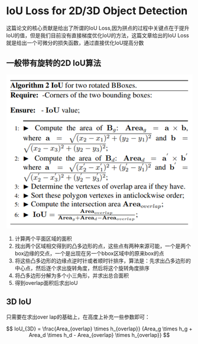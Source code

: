 # IoU Loss for 2D/3D Object Detection

这篇论文的核心贡献是给出了所谓的IoU Loss,因为拼点的过程中关键点在于提升IoU的值，但是我们目前没有直接梯度优化IoU的方法，这篇文章给出的IoU Loss就是给出一个可微分的损失函数，通过直接优化IoU提高分数

## 一般带有旋转的2D IoU算法

![image](res/IoULoss.png)

1. 计算两个平面区域的面积
2. 找出两个区域相交得到的凸多边形的点，这些点有两种来源可能，一个是两个box边缘的交点，一个是出现在另一个bbox区域中的原来box的点
3. 将这些凸多边形的边缘点逆时针或者顺时针排序，算法是：先求出凸多边形的中心点，然后逐个求出旋转角度，然后将这个旋转角度排序
4. 将凸多边形分解为多个小三角形，并求出总合面积
5. 得到overlap面积后求出IoU

## 3D IoU

只需要在求出over lap的基础上，在高度上补充一些参数即可：

$$
IoU_{3D} = \frac{Area_{overlap} \times h_{overlap}}
{Area_g \times h_g + Area_d \times h_d - Area_{overlap} \times h_{overlap}}
$$

